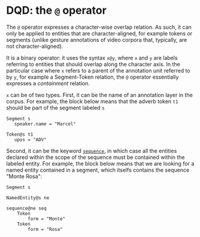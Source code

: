 # DQD: the `@` operator

The `@` operator expresses a character-wise overlap relation. As such, it can only be applied to entities that are character-aligned, for example tokens or segments (unlike gesture annotations of video corpora that, typically, are not character-aligned).

It is a binary operator: it uses the syntax `x@y`, where `x` and `y` are labels referring to entities that should overlap along the character axis. In the particular case where `x` refers to a parent of the annotation unit referred to by `y`, for example a Segment-Token relation, the `@` operator essentially expresses a _containment_ relation.

`x` can be of two types. First, it can be the name of an annotation layer in the corpus. For example, the block below means that the adverb token `t1` should be part of the segment labeled `s`

 ```
 Segment s
    speaker.name = "Marcel"

 Token@s t1
    upos = "ADV"
```

Second, it can be the keyword [`sequence`](sequence.md), in which case all the entities declared within the scope of the sequence must be contained within the labeled entity. For example, the block below means that we are looking for a named entity contained in a segment, which itselfs contains the sequence "Monte Rosa":

```
Segment s

NamedEntity@s ne

sequence@ne seq
    Token
        form = "Monte"
    Token
        form = "Rosa"
```